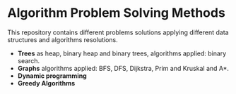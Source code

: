 # Algorithm Problem Solving Methods

This repository contains different problems solutions applying different data structures and algorithms resolutions.
- **Trees** as heap, binary heap and binary trees, algorithms applied: binary search.
- **Graphs** algorithms applied: BFS, DFS, Dijkstra, Prim and Kruskal and A*.
- **Dynamic programming**
- **Greedy Algorithms**